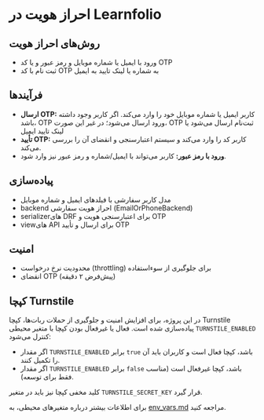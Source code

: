 # احراز هویت در Learnfolio

## روش‌های احراز هویت
- ورود با ایمیل یا شماره موبایل و رمز عبور و یا کد OTP
- ثبت نام با کد OTP به شماره یا لینک تایید به ایمیل

## فرآیندها
- **ارسال OTP:** کاربر ایمیل یا شماره موبایل خود را وارد می‌کند. اگر کاربر وجود داشته باشد، OTP ورود ارسال می‌شود؛ در غیر این صورت، OTP ثبت‌نام ارسال می‌شود یا لینک تایید ایمیل
- **تأیید OTP:** کاربر کد را وارد می‌کند و سیستم اعتبارسنجی و انقضای آن را بررسی می‌کند.
- **ورود با رمز عبور:** کاربر می‌تواند با ایمیل/شماره و رمز عبور نیز وارد شود.

## پیاده‌سازی
- مدل کاربر سفارشی با فیلدهای ایمیل و شماره موبایل
- backend احراز هویت سفارشی (EmailOrPhoneBackend)
- serializerهای DRF برای اعتبارسنجی هویت و OTP
- viewهای API برای ارسال و تأیید OTP

## امنیت
- محدودیت نرخ درخواست (throttling) برای جلوگیری از سوءاستفاده
- انقضای OTP (پیش‌فرض ۲ دقیقه)

## کپچا Turnstile

در این پروژه، برای افزایش امنیت و جلوگیری از حملات ربات‌ها، کپچا Turnstile پیاده‌سازی شده است.
فعال یا غیرفعال بودن کپچا با متغیر محیطی `TURNSTILE_ENABLED` کنترل می‌شود:

- اگر مقدار `TURNSTILE_ENABLED` برابر `true` باشد، کپچا فعال است و کاربران باید آن را تکمیل کنند.
- اگر مقدار `TURNSTILE_ENABLED` برابر `false` باشد، کپچا غیرفعال است (مناسب فقط برای توسعه).

کلید مخفی کپچا نیز باید در متغیر `TURNSTILE_SECRET_KEY` قرار گیرد.

برای اطلاعات بیشتر درباره متغیرهای محیطی، به [env_vars.md](./env_vars.md) مراجعه کنید.
